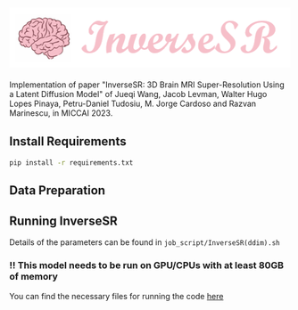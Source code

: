 ![title](img/title.png)
---
Implementation of paper "InverseSR: 3D Brain MRI Super-Resolution Using a Latent Diffusion Model" of Jueqi Wang, Jacob Levman, Walter Hugo Lopes Pinaya, Petru-Daniel Tudosiu, M. Jorge Cardoso and Razvan Marinescu, in MICCAI 2023.


## Install Requirements
```sh
pip install -r requirements.txt
```

## Data Preparation



## Running InverseSR
Details of the parameters can be found in `job_script/InverseSR(ddim).sh` 

### !! This model needs to be run on GPU/CPUs with at least 80GB of memory
You can find the necessary files for running the code [here](https://drive.google.com/drive/folders/110l68um6gUJzECIv0AyF-4Fcw0rrQgA9?usp=drive_link)